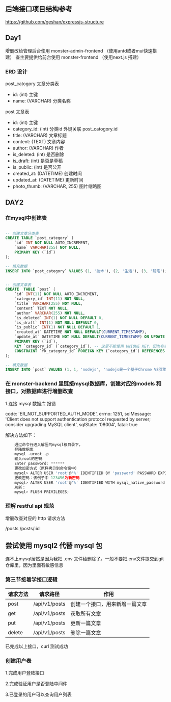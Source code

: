 ##  后端接口项目结构参考

https://github.com/geshan/expressjs-structure

## Day1


增删改给管理后台使用 monster-admin-frontend  （使用antd或者mui快速搭建）
查主要提供给前台使用 monster-frontend （使用next.js 搭建）

### ERD 设计

post_catogory 文章分类表

- id: (int) 主键
- name: (VARCHAR) 分类名称

post 文章表

- id: (int) 主键
- category_id: (int) 分类id 外键关联 post_catogory.id
- title: (VARCHAR) 文章标题
- content: (TEXT) 文章内容
- author: (VARCHAR) 作者
- is_deleted: (int) 是否删除
- is_draft: (int) 是否是草稿
- is_public: (int) 是否公开
- created_at: (DATETIME) 创建时间
- updated_at: (DATETIME) 更新时间
- photo_thumb: (VARCHAR, 255) 图片缩略图

## DAY2 

### 在mysql中创建表

```sql

-- 创建文章分类表
CREATE TABLE `post_category` (
	`id` INT NOT NULL AUTO_INCREMENT,
	`name` VARCHAR(255) NOT NULL,
	PRIMARY KEY (`id`)
);

-- 填充数据
INSERT INTO `post_category` VALUES (1, '技术'), (2, '生活'), (3, '随笔');


-- 创建文章表
CREATE 	TABLE `post` (
    `id` INT(11) NOT NULL AUTO_INCREMENT,
    `category_id` INT(11) NOT NULL,
    `title` VARCHAR(255) NOT NULL,
    `content` TEXT NOT NULL,
    `author` VARCHAR(255) NOT NULL,
    `is_deleted` INT(1) NOT NULL DEFAULT 0,
    `is_draft` INT(1) NOT NULL DEFAULT 0,
    `is_public` INT(1) NOT NULL DEFAULT 1,
    `created_at` DATETIME NOT NULL DEFAULT(CURRENT_TIMESTAMP),
    `update_at` DATETIME NOT NULL DEFAULT(CURRENT_TIMESTAMP) ON UPDATE CURRENT_TIMESTAMP,
    PRIMARY KEY (`id`),
    KEY `category_id` (`category_id`), -- 这里不能使用 UNIQUE KEY，因为有多个文章可以属于同一个分类
    CONSTRAINT `fk_category_id` FOREIGN KEY (`category_id`) REFERENCES `post_category` (`id`)
);

-- 填充数据
INSERT INTO `post` VALUES (1, 1, 'nodejs', 'nodejs是一个基于Chrome V8引擎的JavaScript运行时', 'geshan', 0, 0, 1, '2020-01-01 00:00:00', '2020-01-01 00:00:00')
```

### 在 monster-backend 里链接mysql数据库，创建对应的models 和接口，对数据库进行增删改查

1.连接 mysql 数据库 报错

  code: 'ER_NOT_SUPPORTED_AUTH_MODE',
  errno: 1251,
  sqlMessage: 'Client does not support authentication protocol requested by server; consider upgrading MySQL client',
  sqlState: '08004',
  fatal: true

解决方法如下：
```js
    通过命令行进入解压的mysql根目录下。
    登陆数据库 
    mysql -uroot -p
    输入root的密码 
    Enter password: ******
    更改加密方式（原样拷贝到命令窗中） 
    mysql> ALTER USER 'root'@'%' IDENTIFIED BY 'password' PASSWORD EXPIRE NEVER;
    更改密码：该例子中 123456为新密码 
    mysql> ALTER USER 'root'@'%' IDENTIFIED WITH mysql_native_password BY 'password';
    刷新： 
    mysql> FLUSH PRIVILEGES;
 ```


 ### 理解 restful api 规范

 增删改查对应的 http 请求方法

 /posts
 /posts/:id

 ## 尝试使用 mysql2 代替 mysql 包

 连不上mysql居然是因为我把 .env 文件给删除了。一般不要把.env文件提交到git仓库里，因为里面有敏感信息

 ### 第三节接着学接口逻辑

| 请求方法 | 请求路径      | 作用                           |
| -------- | ------------- | ------------------------------ |
| post     | /api/v1/posts | 创建一个接口，用来新增一篇文章 |
| get      | /api/v1/posts | 获取所有文章                   |
| put      | /api/v1/posts | 更新一篇文章                   |
| delete   | /api/v1/posts | 删除一篇文章                   |

已完成以上接口，curl 测试成功


### 创建用户表

1.完成用户登陆接口

2.完成验证用户是否登陆中间件

3.已登录的用户可以查询用户列表